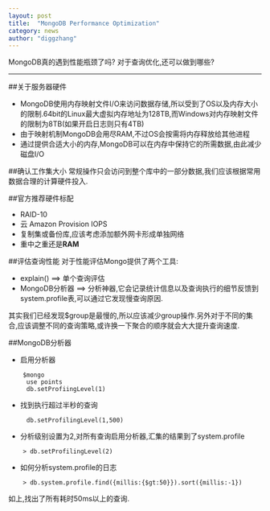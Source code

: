 ```yaml
---
layout: post
title:  "MongoDB Performance Optimization"
category: news
author: "diggzhang"
---
```


MongoDB真的遇到性能瓶颈了吗? 对于查询优化,还可以做到哪些?

--------

##关于服务器硬件
* MongoDB使用内存映射文件I/O来访问数据存储,所以受到了OS以及内存大小的限制.64bit的Linux最大虚拟内存地址为128TB,而Windows对内存映射文件的限制为8TB(如果开启日志则只有4TB)
* 由于映射机制MongoDB会用尽RAM,不过OS会按需将内存释放给其他进程
* 通过提供合适大小的内存,MongoDB可以在内存中保持它的所需数据,由此减少磁盘I/O

##确认工作集大小
常规操作只会访问到整个库中的一部分数据,我们应该根据常用数据合理的计算硬件投入.

##官方推荐硬件标配
* RAID-10
* 云 Amazon Provision IOPS
* 复制集或备份库,应该考虑添加额外网卡形成单独网络
* 重中之重还是**RAM**

##评估查询性能
对于性能评估Mongo提供了两个工具:

* explain()   ==>  单个查询评估 
* MongoDB分析器  ==> 分析神器,它会记录统计信息以及查询执行的细节反馈到system.profile表,可以通过它发现慢查询原因.

其实我们已经发现$group是最慢的,所以应该减少group操作.另外对于不同的集合,应该调整不同的查询策略,或许换一下聚合的顺序就会大大提升查询速度.

##MongoDB分析器
* 启用分析器

```shell
    $mongo
     use points
     db.setProfiingLevel(1)
```

* 找到执行超过半秒的查询

```shell
     db.setProfilingLevel(1,500)
```

* 分析级别设置为2,对所有查询启用分析器,汇集的结果到了system.profile

```shell
    > db.setProfilingLevel(2)
```

* 如何分析system.profile的日志

```shell
    > db.system.profile.find({millis:{$gt:50}}).sort({millis:-1})
```

如上,找出了所有耗时50ms以上的查询.
